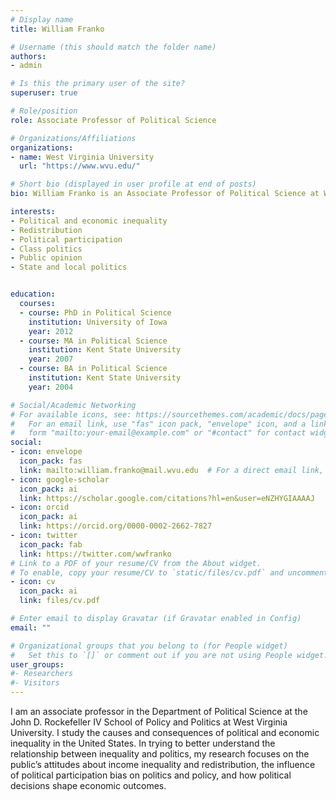 ```yaml
---
# Display name
title: William Franko

# Username (this should match the folder name)
authors:
- admin

# Is this the primary user of the site?
superuser: true

# Role/position
role: Associate Professor of Political Science

# Organizations/Affiliations
organizations:
- name: West Virginia University
  url: "https://www.wvu.edu/"

# Short bio (displayed in user profile at end of posts)
bio: William Franko is an Associate Professor of Political Science at West Virginia University. His research focuses on the causes and consequences of political and economic inequality.

interests:
- Political and economic inequality
- Redistribution
- Political participation
- Class politics
- Public opinion
- State and local politics


education:
  courses:
  - course: PhD in Political Science
    institution: University of Iowa
    year: 2012
  - course: MA in Political Science
    institution: Kent State University
    year: 2007
  - course: BA in Political Science
    institution: Kent State University
    year: 2004

# Social/Academic Networking
# For available icons, see: https://sourcethemes.com/academic/docs/page-builder/#icons
#   For an email link, use "fas" icon pack, "envelope" icon, and a link in the
#   form "mailto:your-email@example.com" or "#contact" for contact widget.
social:
- icon: envelope
  icon_pack: fas
  link: mailto:william.franko@mail.wvu.edu  # For a direct email link, use "mailto:test@example.org".
- icon: google-scholar
  icon_pack: ai
  link: https://scholar.google.com/citations?hl=en&user=eNZHYGIAAAAJ
- icon: orcid
  icon_pack: ai
  link: https://orcid.org/0000-0002-2662-7827
- icon: twitter
  icon_pack: fab
  link: https://twitter.com/wwfranko
# Link to a PDF of your resume/CV from the About widget.
# To enable, copy your resume/CV to `static/files/cv.pdf` and uncomment the lines below.
- icon: cv
  icon_pack: ai
  link: files/cv.pdf

# Enter email to display Gravatar (if Gravatar enabled in Config)
email: ""

# Organizational groups that you belong to (for People widget)
#   Set this to `[]` or comment out if you are not using People widget.
user_groups:
#- Researchers
#- Visitors
---
```


I am an associate professor in the Department of Political Science at the John D. Rockefeller IV School of Policy and Politics at West Virginia University. I study the causes and consequences of political and economic inequality in the United States. In trying to better understand the relationship between inequality and politics, my research focuses on the public’s attitudes about income inequality and redistribution, the influence of political participation bias on politics and policy, and how political decisions shape economic outcomes.
